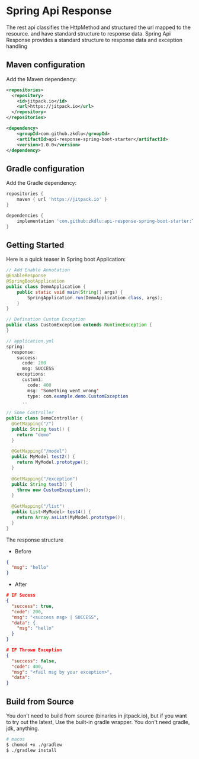 # Spring Api Response
The rest api classifies the HttpMethod and structured the url mapped to the resource. and have standard structure to response data.
Spring Api Response provides a standard structure to response data and exception handling 

## Maven configuration
Add the Maven dependency:
```xml
<repositories>
  <repository>
    <id>jitpack.io</id>
    <url>https://jitpack.io</url>
  </repository>
</repositories>

<dependency>
    <groupId>com.github.zkdlu</groupId>
    <artifactId>api-response-spring-boot-starter</artifactId>
    <version>1.0.0</version>
</dependency>
```

## Gradle configuration
Add the Gradle dependency:
```groovy
repositories {
    maven { url 'https://jitpack.io' }
}

dependencies {
    implementation 'com.github:zkdlu:api-response-spring-boot-starter:Tag'
}
```

## Getting Started
Here is a quick teaser in Spring boot Application:

```java
// Add Enable Annotation
@EnableResponse
@SpringBootApplication
public class DemoApplication {
    public static void main(String[] args) {
        SpringApplication.run(DemoApplication.class, args);
    }
}

// Defination Custom Exception
public class CustomException extends RuntimeException {
}

// application.yml
spring:
  response:
    success:
      code: 200
      msg: SUCCESS
    exceptions:
      custom1:
        code: 400
        msg: 'Something went wrong'
        type: com.example.demo.CustomException
      ..
      
// Some Controller
public class DemoController {
  @GetMapping("/")
  public String test() {
    return "demo"
  }
  
  @GetMapping("/model")
  public MyModel test2() {
    return MyModel.prototype();
  }
  
  @GetMapping("/exception")
  public String test3() {
    throw new CustomException();
  }
  
  @GetMapping("/list")
  public List<MyModel> test4() {
    return Array.asList(MyModel.prototype()); 
  }
}
```

The response structure

- Before
```json
{
  "msg": "hello"
}
```

- After
```json
# IF Sucess
{
  "success": true,
  "code": 200,
  "msg": "<success msg> | SUCCESS",
  "data": {
    "msg": "hello"
  }
}

# IF Thrown Exception
{
  "success": false,
  "code": 400,
  "msg": "<fail msg by your exception>",
  "data": 
}

```

## Build from Source
You don’t need to build from source (binaries in jitpack.io), but if you want to try out the latest, Use the built-in gradle wrapper. You don't need gradle, jdk, anything.

```bash
# macos
$ chomod +x ./gradlew
$ ./gradlew install
```

